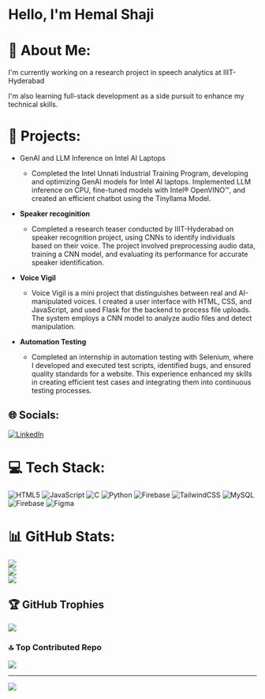 # Hello, I'm Hemal Shaji 

# 💫 About Me:
I'm currently working on a research project in speech analytics at IIIT-Hyderabad

I'm also learning full-stack development as a side pursuit to enhance my technical skills.

# 📝 Projects:

- GenAI and LLM Inference on Intel AI Laptops
  - Completed the Intel Unnati Industrial Training Program, developing and optimizing GenAI models for Intel AI laptops. Implemented LLM inference on CPU, fine-tuned models with Intel® OpenVINO™, and created an efficient chatbot using the Tinyllama Model.

- **Speaker recoginition**
  -  Completed a research teaser  conducted by IIIT-Hyderabad on speaker recognition project, using CNNs to identify individuals based on their voice. The project involved preprocessing audio data, training a CNN model, and evaluating its performance for accurate speaker identification.

- **Voice Vigil**
  -  Voice Vigil is a mini project that distinguishes between real and AI-manipulated voices. I created a user interface with HTML, CSS, and JavaScript, and used Flask for the backend to process file uploads. The system employs a CNN model to analyze audio files and detect manipulation.

- **Automation Testing**
  - Completed an internship in automation testing with Selenium, where I developed and executed test scripts, identified bugs, and ensured quality standards for a website. This experience enhanced my skills in creating efficient test cases and integrating them into continuous testing processes.


## 🌐 Socials:
 [![LinkedIn](https://img.shields.io/badge/LinkedIn-%230077B5.svg?logo=linkedin&logoColor=white)](https://linkedin.com/in/hemalshaji) 

# 💻 Tech Stack:
![HTML5](https://img.shields.io/badge/html5-%23E34F26.svg?style=for-the-badge&logo=html5&logoColor=white) ![JavaScript](https://img.shields.io/badge/javascript-%23323330.svg?style=for-the-badge&logo=javascript&logoColor=%23F7DF1E) ![C](https://img.shields.io/badge/c-%2300599C.svg?style=for-the-badge&logo=c&logoColor=white) ![Python](https://img.shields.io/badge/python-3670A0?style=for-the-badge&logo=python&logoColor=ffdd54)  ![Firebase](https://img.shields.io/badge/firebase-%23039BE5.svg?style=for-the-badge&logo=firebase) ![TailwindCSS](https://img.shields.io/badge/tailwindcss-%2338B2AC.svg?style=for-the-badge&logo=tailwind-css&logoColor=white) ![MySQL](https://img.shields.io/badge/mysql-4479A1.svg?style=for-the-badge&logo=mysql&logoColor=white) ![Firebase](https://img.shields.io/badge/firebase-a08021?style=for-the-badge&logo=firebase&logoColor=ffcd34) ![Figma](https://img.shields.io/badge/figma-%23F24E1E.svg?style=for-the-badge&logo=figma&logoColor=white) 
# 📊 GitHub Stats:
![](https://github-readme-stats.vercel.app/api?username=Hemalshaji7&theme=dark&hide_border=false&include_all_commits=false&count_private=false)<br/>
![](https://github-readme-streak-stats.herokuapp.com/?user=Hemalshaji7&theme=dark&hide_border=false)<br/>
![](https://github-readme-stats.vercel.app/api/top-langs/?username=Hemalshaji7&theme=dark&hide_border=false&include_all_commits=false&count_private=false&layout=compact)

## 🏆 GitHub Trophies
![](https://github-profile-trophy.vercel.app/?username=Hemalshaji7&theme=radical&no-frame=false&no-bg=true&margin-w=4)


### 🔝 Top Contributed Repo
![](https://github-contributor-stats.vercel.app/api?username=Hemalshaji7&limit=5&theme=dark&combine_all_yearly_contributions=true)


---
[![](https://visitcount.itsvg.in/api?id=Hemalshaji7&icon=0&color=0)](https://visitcount.itsvg.in)

<!-- Proudly created with GPRM ( https://gprm.itsvg.in ) 
